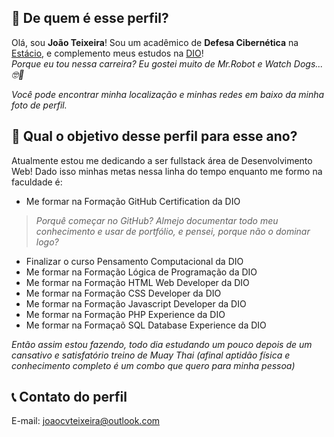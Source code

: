 ## 💭 De quem é esse perfil?

Olá, sou **João Teixeira**! Sou um acadêmico de **Defesa Cibernética** na [Estácio](estácio.br), e complemento meus estudos na [DIO](https://www.dio.me/)!  
_Porque eu tou nessa carreira? Eu gostei muito de Mr.Robot e Watch Dogs... 🤓🤫_

*Você pode encontrar minha localização e minhas redes em baixo da minha foto de perfil.*

## 📅 Qual o objetivo desse perfil para esse ano?

Atualmente estou me dedicando a ser fullstack área de Desenvolvimento Web! Dado isso minhas metas nessa linha do tempo enquanto me formo na faculdade é:

- Me formar na Formação GitHub Certification da DIO 
> _Porquê começar no GitHub? Almejo documentar todo meu conhecimento e usar de portfólio, e pensei, porque não o dominar logo?_
- Finalizar o curso Pensamento Computacional da DIO
- Me formar na Formação Lógica de Programação da DIO
- Me formar na Formação HTML Web Developer da DIO
- Me formar na Formação CSS Developer da DIO
- Me formar na Formação Javascript Developer da DIO
- Me formar na Formação PHP Experience da DIO
- Me formar na Formaçaõ SQL Database Experience da DIO

_Então assim estou fazendo, todo dia estudando um pouco depois de um cansativo e satisfatório treino de Muay Thai (afinal aptidão física e conhecimento completo é um combo que quero para minha pessoa)_

## 📞 Contato do perfil

E-mail: joaocvteixeira@outlook.com
